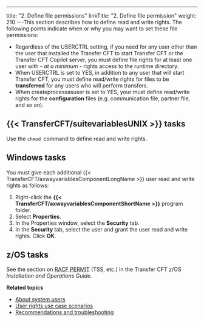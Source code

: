 ---
title: "2. Define file permissions"
linkTitle: "2. Define file permission"
weight: 210
---This section describes how to define read and write rights. The following points indicate when or why you may want to set these file permissions:

* Regardless of the USERCTRL setting, if you need for any user other than the user that installed the Transfer CFT to start Transfer CFT or the Transfer CFT Copilot server, you must define file rights for at least one user with - *at a minimum* - rights access to the runtime directory.
* When USERCTRL is set to YES, in addition to any user that will start Transfer CFT, you must define read/write rights for files to be **transferred** for any users who will perform transfers.
* When createprocessasuser is set to YES, your must define read/write rights for the **configuration** files (e.g. communication file, partner file, and so on).

## {{< TransferCFT/suitevariablesUNIX  >}} tasks

Use the `chmod `command to define read and write rights.

## Windows tasks

You must give each additional {{< TransferCFT/axwayvariablesComponentLongName  >}} user read and write rights as follows:

1. Right-click the ****{{< TransferCFT/axwayvariablesComponentShortName >}}**** program folder.
1. Select ****Properties****.
1. In the Properties window, select the ****Security**** tab.
1. In the ****Security**** tab, select the user and grant the user read and write rights. Click **OK**.

## z/OS tasks

See the section on [RACF PERMIT](#RACF%C2%A0pas) (TSS, etc.) in the Transfer CFT z/OS *Installation and Operations Guide.*

****Related topics****

* [About system users](../)
* [User rights use case scenarios](../user_rights_security_scenarios)
* [Recommendations and troubleshooting](../user_rights_tips)
